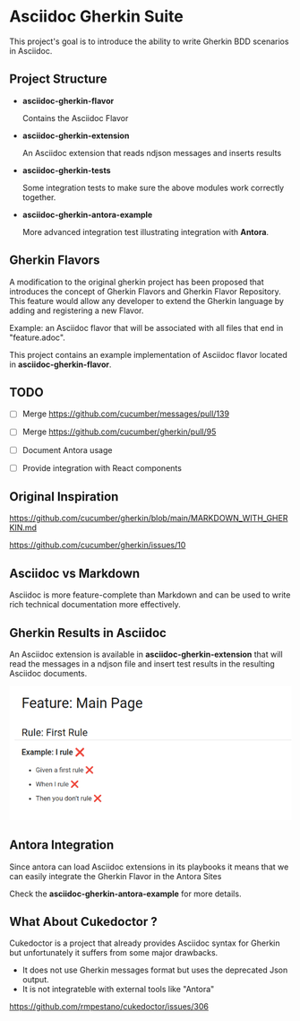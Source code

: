 # Asciidoc Gherkin Suite

This project's goal is to introduce the ability to write Gherkin BDD scenarios in Asciidoc.

## Project Structure

- **asciidoc-gherkin-flavor**

  Contains the Asciidoc Flavor

- **asciidoc-gherkin-extension**

  An Asciidoc extension that reads ndjson messages and inserts results

- **asciidoc-gherkin-tests**

  Some integration tests to make sure the above modules work correctly together.

- **asciidoc-gherkin-antora-example**

  More advanced integration test illustrating integration with **Antora**.

## Gherkin Flavors

A modification to the original gherkin project has been proposed that introduces the concept of Gherkin Flavors and Gherkin Flavor Repository.
This feature would allow any developer to extend the Gherkin language by adding and registering a new Flavor.

Example: an Asciidoc flavor that will be associated with all files that end in "feature.adoc".

This project contains an example implementation of Asciidoc flavor located in **asciidoc-gherkin-flavor**.

## TODO
- [ ] Merge https://github.com/cucumber/messages/pull/139
- [ ] Merge https://github.com/cucumber/gherkin/pull/95
- [ ] Document Antora usage
- [ ] Provide integration with React components


## Original Inspiration
https://github.com/cucumber/gherkin/blob/main/MARKDOWN_WITH_GHERKIN.md

https://github.com/cucumber/gherkin/issues/10

## Asciidoc vs Markdown

Asciidoc is more feature-complete than Markdown and can be used to write rich technical documentation more effectively.

## Gherkin Results in Asciidoc

An Asciidoc extension is available in **asciidoc-gherkin-extension** that will read the messages in a ndjson file and insert test results in the resulting Asciidoc documents.

![example](images/results_example.png)

## Antora Integration

Since antora can load Asciidoc extensions in its playbooks it means that we can easily integrate the Gherkin Flavor in the Antora Sites

Check the **asciidoc-gherkin-antora-example** for more details.

## What About Cukedoctor ?

Cukedoctor is a project that already provides Asciidoc syntax for Gherkin but unfortunately it suffers from some major drawbacks.

- It does not use Gherkin messages format but uses the deprecated Json output.
- It is not integrateble with external tools like "Antora"

https://github.com/rmpestano/cukedoctor/issues/306
